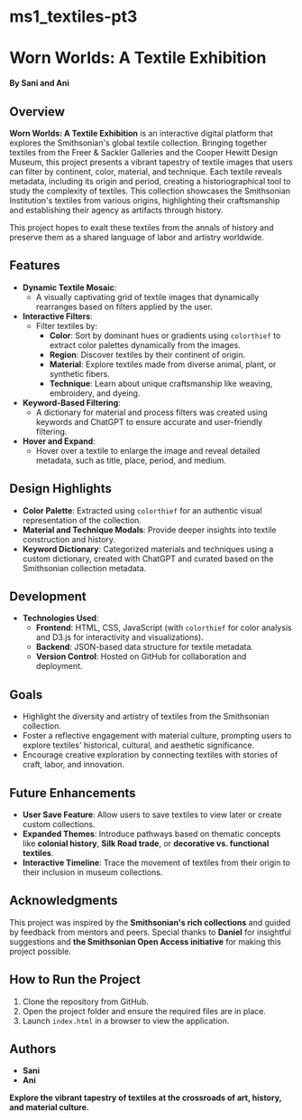 # ms1_textiles-pt3

# Worn Worlds: A Textile Exhibition

**By Sani and Ani**

## Overview

**Worn Worlds: A Textile Exhibition** is an interactive digital platform that explores the Smithsonian's global textile collection. Bringing together textiles from the Freer & Sackler Galleries and the Cooper Hewitt Design Museum, this project presents a vibrant tapestry of textile images that users can filter by continent, color, material, and technique. Each textile reveals metadata, including its origin and period, creating a historiographical tool to study the complexity of textiles. This collection showcases the Smithsonian Institution's textiles from various origins, highlighting their craftsmanship and establishing their agency as artifacts through history.

This project hopes to exalt these textiles from the annals of history and preserve them as a shared language of labor and artistry worldwide.

## Features

- **Dynamic Textile Mosaic**:
  - A visually captivating grid of textile images that dynamically rearranges based on filters applied by the user.
- **Interactive Filters**:
  - Filter textiles by:
    - **Color**: Sort by dominant hues or gradients using `colorthief` to extract color palettes dynamically from the images.
    - **Region**: Discover textiles by their continent of origin.
    - **Material**: Explore textiles made from diverse animal, plant, or synthetic fibers.
    - **Technique**: Learn about unique craftsmanship like weaving, embroidery, and dyeing.
- **Keyword-Based Filtering**:
  - A dictionary for material and process filters was created using keywords and ChatGPT to ensure accurate and user-friendly filtering.
- **Hover and Expand**:
  - Hover over a textile to enlarge the image and reveal detailed metadata, such as title, place, period, and medium.

## Design Highlights

- **Color Palette**: Extracted using `colorthief` for an authentic visual representation of the collection.
- **Material and Technique Modals**: Provide deeper insights into textile construction and history.
- **Keyword Dictionary**: Categorized materials and techniques using a custom dictionary, created with ChatGPT and curated based on the Smithsonian collection metadata.

## Development

- **Technologies Used**:
  - **Frontend**: HTML, CSS, JavaScript (with `colorthief` for color analysis and D3.js for interactivity and visualizations).
  - **Backend**: JSON-based data structure for textile metadata.
  - **Version Control**: Hosted on GitHub for collaboration and deployment.

## Goals

- Highlight the diversity and artistry of textiles from the Smithsonian collection.
- Foster a reflective engagement with material culture, prompting users to explore textiles' historical, cultural, and aesthetic significance.
- Encourage creative exploration by connecting textiles with stories of craft, labor, and innovation.

## Future Enhancements

- **User Save Feature**: Allow users to save textiles to view later or create custom collections.
- **Expanded Themes**: Introduce pathways based on thematic concepts like **colonial history**, **Silk Road trade**, or **decorative vs. functional textiles**.
- **Interactive Timeline**: Trace the movement of textiles from their origin to their inclusion in museum collections.

## Acknowledgments

This project was inspired by the **Smithsonian's rich collections** and guided by feedback from mentors and peers. Special thanks to **Daniel** for insightful suggestions and **the Smithsonian Open Access initiative** for making this project possible.

## How to Run the Project

1. Clone the repository from GitHub.
2. Open the project folder and ensure the required files are in place.
3. Launch `index.html` in a browser to view the application.

## Authors

- **Sani**
- **Ani**

**Explore the vibrant tapestry of textiles at the crossroads of art, history, and material culture.**

